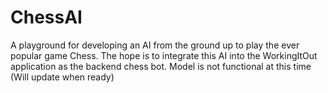 # ChessAI
A playground for developing an AI from the ground up to play the ever popular game Chess. The hope is to integrate this AI into the WorkingItOut application as the backend chess bot. Model is not functional at this time (Will update when ready)
